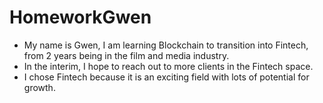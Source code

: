 # HomeworkGwen

* My name is Gwen, I am learning Blockchain to transition into Fintech, from 2 years being in the film and media industry. 
* In the interim, I hope to reach out to more clients in the Fintech space. 
* I chose Fintech because it is an exciting field with lots of potential for growth.